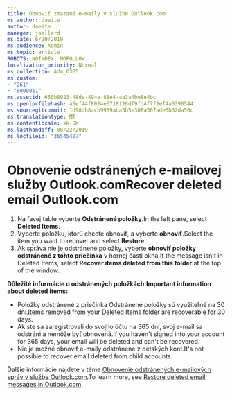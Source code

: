 ```yaml
---
title: Obnoviť zmazané e-maily v službe Outlook.com
ms.author: daeite
author: daeite
manager: joallard
ms.date: 6/20/2019
ms.audience: Admin
ms.topic: article
ROBOTS: NOINDEX, NOFOLLOW
localization_priority: Normal
ms.collection: Adm_O365
ms.custom:
- "261"
- "8000011"
ms.assetid: 650b8923-48de-494a-88e4-aa3a4be8e4bc
ms.openlocfilehash: a5ef44f8024e5718f26df9fd4f7f2ef4a6390544
ms.sourcegitcommit: 1d98db8acb9959aba3b5e308a567ade6b62da56c
ms.translationtype: MT
ms.contentlocale: sk-SK
ms.lasthandoff: 08/22/2019
ms.locfileid: "36545407"
---
```

# <a name="recover-deleted-email-outlookcom"></a><span data-ttu-id="e445f-102">Obnovenie odstránených e-mailovej služby Outlook.com</span><span class="sxs-lookup"><span data-stu-id="e445f-102">Recover deleted email Outlook.com</span></span>

1. <span data-ttu-id="e445f-103">Na ľavej table vyberte **Odstránené položky**.</span><span class="sxs-lookup"><span data-stu-id="e445f-103">In the left pane, select **Deleted Items**.</span></span>
2. <span data-ttu-id="e445f-104">Vyberte položku, ktorú chcete obnoviť, a vyberte **obnoviť**.</span><span class="sxs-lookup"><span data-stu-id="e445f-104">Select the item you want to recover and select **Restore**.</span></span>
3. <span data-ttu-id="e445f-105">Ak správa nie je odstránené položky, vyberte **obnoviť položky odstránené z tohto priečinka** v hornej časti okna.</span><span class="sxs-lookup"><span data-stu-id="e445f-105">If the message isn't in Deleted Items, select **Recover items deleted from this folder** at the top of the window.</span></span>

 <span data-ttu-id="e445f-106">**Dôležité informácie o odstránených položkách:**</span><span class="sxs-lookup"><span data-stu-id="e445f-106">**Important information about deleted items:**</span></span>
  
- <span data-ttu-id="e445f-107">Položky odstránené z priečinka Odstránené položky sú využiteľné na 30 dní.</span><span class="sxs-lookup"><span data-stu-id="e445f-107">Items removed from your Deleted Items folder are recoverable for 30 days.</span></span>
- <span data-ttu-id="e445f-108">Ak ste sa zaregistrovali do svojho účtu na 365 dní, svoj e-mail sa odstráni a nemôže byť obnovená.</span><span class="sxs-lookup"><span data-stu-id="e445f-108">If you haven't signed into your account for 365 days, your email will be deleted and can't be recovered.</span></span>
- <span data-ttu-id="e445f-109">Nie je možné obnoviť e-maily odstránené z detských kont.</span><span class="sxs-lookup"><span data-stu-id="e445f-109">It's not possible to recover email deleted from child accounts.</span></span>

<span data-ttu-id="e445f-110">Ďalšie informácie nájdete v téme [Obnovenie odstránených e-mailových správ v službe Outlook.com](https://support.office.com/article/cf06ab1b-ae0b-418c-a4d9-4e895f83ed50?wt.mc_id=Office_Outlook_com_Alchemy).</span><span class="sxs-lookup"><span data-stu-id="e445f-110">To learn more, see [Restore deleted email messages in Outlook.com](https://support.office.com/article/cf06ab1b-ae0b-418c-a4d9-4e895f83ed50?wt.mc_id=Office_Outlook_com_Alchemy).</span></span>